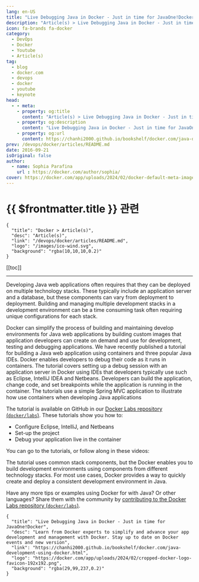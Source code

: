 ```yaml
---
lang: en-US
title: "Live Debugging Java in Docker - Just in time for JavaOne!Docker"
description: "Article(s) > Live Debugging Java in Docker - Just in time for JavaOne!Docker"
icon: fa-brands fa-docker
category:
  - DevOps
  - Docker
  - Youtube
  - Article(s)
tag:
  - blog
  - docker.com
  - devops
  - docker
  - youtube
  - keynote
head:
  - - meta:
    - property: og:title
      content: "Article(s) > Live Debugging Java in Docker - Just in time for JavaOne!Docker"
    - property: og:description
      content: "Live Debugging Java in Docker - Just in time for JavaOne!Docker"
    - property: og:url
      content: https://chanhi2000.github.io/bookshelf/docker.com/java-development-using-docker.html
prev: /devops/docker/articles/README.md
date: 2016-09-21
isOriginal: false
author:
  - name: Sophia Parafina
    url : https://docker.com/author/sophia/
cover: https://docker.com/app/uploads/2024/02/docker-default-meta-image-1110x583.png
---
```


# {{ $frontmatter.title }} 관련

```component VPCard
{
  "title": "Docker > Article(s)",
  "desc": "Article(s)",
  "link": "/devops/docker/articles/README.md",
  "logo": "/images/ico-wind.svg",
  "background": "rgba(10,10,10,0.2)"
}
```

[[toc]]

---

<SiteInfo
  name="Live Debugging Java in Docker - Just in time for JavaOne!Docker"
  desc="Learn from Docker experts to simplify and advance your app development and management with Docker. Stay up to date on Docker events and new version"
  url="https://docker.com/blog/java-development-using-docker"
  logo="https://docker.com/app/uploads/2024/02/cropped-docker-logo-favicon-192x192.png"
  preview="https://docker.com/app/uploads/2024/02/docker-default-meta-image-1110x583.png"/>

Developing Java web applications often requires that they can be deployed on multiple technology stacks. These typically include an application server and a database, but these components can vary from deployment to deployment. Building and managing multiple development stacks in a development environment can be a time consuming task often requiring unique configurations for each stack.

Docker can simplify the process of building and maintaining develop environments for Java web applications by building custom images that application developers can create on demand and use for development, testing and debugging applications. We have recently published a tutorial for building a Java web application using containers and three popular Java IDEs. Docker enables developers to debug their code as it runs in containers. The tutorial covers setting up a debug session with an application server in Docker using IDEs that developers typically use such as Eclipse, IntelliJ IDEA and Netbeans. Developers can build the application, change code, and set breakpoints while the application is running in the container. The tutorials use a simple Spring MVC application to illustrate how use containers when developing Java applications

The tutorial is available on GitHub in our [Docker Labs repository (<FontIcon icon="iconfont icon-github"/>`docker/labs`)](https://github.com/docker/labs/tree/master/developer-tools/java-debugging). These tutorials show you how to:

- Configure Eclipse, IntelliJ, and Netbeans
- Set-up the project
- Debug your application live in the container

You can go to the tutorials, or follow along in these videos:

<VidStack src="youtube/Gnmhd9f0GDI" />

<VidStack src="youtube/sz5Zv5QQ5ek" />

<VidStack src="youtube/L-o6wx8JwRA" />

The tutorial uses common stack components, but the Docker enables you to build development environments using components from different technology stacks. For most use cases, Docker provides a way to quickly create and deploy a consistent development environment in Java.

Have any more tips or examples using Docker for with Java? Or other languages? Share them with the community by [contributing to the Docker Labs repository (<FontIcon icon="iconfont icon-github"/>`docker/labs`)](https://github.com/docker/labs/blob/master/contribute.md).

<!-- TODO: add ARTICLE CARD -->
```component VPCard
{
  "title": "Live Debugging Java in Docker - Just in time for JavaOne!Docker",
  "desc": "Learn from Docker experts to simplify and advance your app development and management with Docker. Stay up to date on Docker events and new version",
  "link": "https://chanhi2000.github.io/bookshelf/docker.com/java-development-using-docker.html",
  "logo": "https://docker.com/app/uploads/2024/02/cropped-docker-logo-favicon-192x192.png",
  "background": "rgba(29,99,237,0.2)"
}
```
